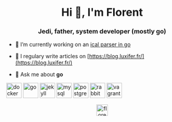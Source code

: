 <h1 align="center">Hi 👋, I'm Florent</h1>
<h3 align="center">Jedi, father, system developer (mostly go)</h3>

- 🔭 I’m currently working on an [ical parser in go](https://github.com/luxifer/ical)

- 📝 I regulary write articles on [https://blog.luxifer.fr/](https://blog.luxifer.fr/)

- 💬 Ask me about **go**

<p align="left"><img src="https://devicons.github.io/devicon/devicon.git/icons/docker/docker-original-wordmark.svg" alt="docker" width="40" height="40"/> <img src="https://devicons.github.io/devicon/devicon.git/icons/go/go-original.svg" alt="go" width="40" height="40"/> <img src="https://www.vectorlogo.zone/logos/jekyllrb/jekyllrb-icon.svg" alt="jekyll" width="40" height="40"/> <img src="https://devicons.github.io/devicon/devicon.git/icons/mysql/mysql-original-wordmark.svg" alt="mysql" width="40" height="40"/> <img src="https://devicons.github.io/devicon/devicon.git/icons/postgresql/postgresql-original-wordmark.svg" alt="postgresql" width="40" height="40"/> <img src="https://www.vectorlogo.zone/logos/rabbitmq/rabbitmq-icon.svg" alt="rabbitMQ" width="40" height="40"/> <img src="https://www.vectorlogo.zone/logos/vagrantup/vagrantup-icon.svg" alt="vagrant" width="40" height="40"/></p><p align="center">
<a href="https://twitter.com/florent_viel" target="blank"><img align="center" src="https://cdn.jsdelivr.net/npm/simple-icons@3.0.1/icons/twitter.svg" alt="florent_viel" height="30" width="30" /></a>
</p>
